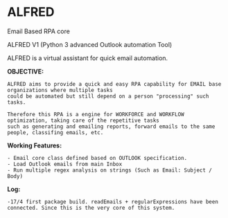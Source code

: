 # ALFRED

Email Based RPA core

ALFRED V1 (Python 3 advanced Outlook automation Tool)

ALFRED is a virtual assistant for quick email automation.

**OBJECTIVE:**

    ALFRED aims to provide a quick and easy RPA capability for EMAIL base organizations where multiple tasks
    could be automated but still depend on a person "processing" such tasks.

    Therefore this RPA is a engine for WORKFORCE and WORKFLOW optimization, taking care of the repetitive tasks
    such as generating and emailing reports, forward emails to the same people, classifing emails, etc.

**Working Features:**

    - Email core class defined based on OUTLOOK specification.
    - Load Outlook emails from main Inbox
    - Run multiple regex analysis on strings (Such as Email: Subject / Body)

**Log:**

    -17/4 first package build. readEmails + regularExpressions have been connected. Since this is the very core of this system.
